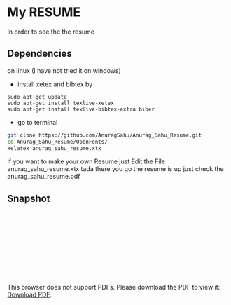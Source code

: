 My RESUME
==============
In order to see the the resume<br>
## Dependencies
 on linux (I have not tried it on windows)
- install xetex and bibtex by 
```
sudo apt-get update
sudo apt-get install texlive-xetex
sudo apt-get install texlive-bibtex-extra biber
```
- go to terminal

```sh
git clone https://github.com/AnuragSahu/Anurag_Sahu_Resume.git
cd Anurag_Sahu_Resume/OpenFonts/
xelatex anurag_sahu_resume.xtx

```

If you want to make your own Resume just Edit the File anurag_sahu_resume.xtx
tada there you go the resume is up just check the anurag_sahu_resume.pdf
 
 ## Snapshot
 
 <!-- ![Loading Resume Image](SWe/anurag_sahu_resume.png) -->
 <object data="https://github.com/AnuragSahu/MyResume/blob/master/SWe/anurag_sahu_resume.pdf" type="application/pdf" width="700px" height="700px">
    <embed src="https://github.com/AnuragSahu/MyResume/blob/master/SWe/anurag_sahu_resume.pdf">
        <p>This browser does not support PDFs. Please download the PDF to view it: <a href="https://github.com/AnuragSahu/MyResume/blob/master/SWe/anurag_sahu_resume.pdf">Download PDF</a>.</p>
    </embed>
</object>

